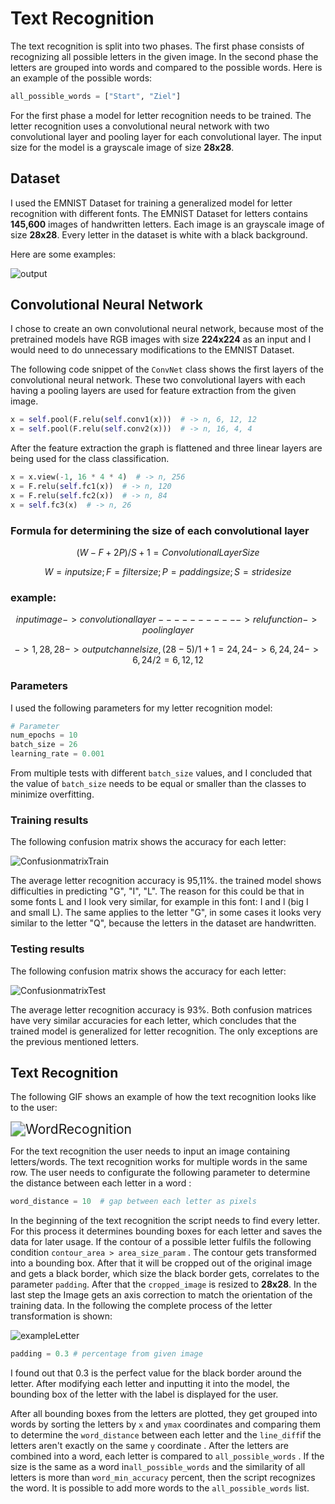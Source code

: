 # Text Recognition

The text recognition is split into two phases. The first phase consists of recognizing all possible letters in the given image. In the second phase the letters are grouped into words and compared to the possible words. Here is an example of the possible words:

```python
all_possible_words = ["Start", "Ziel"]
```

For the first phase a model for letter recognition needs to be trained. The letter recognition uses a convolutional neural network with two convolutional layer and pooling layer for each convolutional layer. The input size for the model is a grayscale image of size **28x28**. 

## Dataset

I used the EMNIST Dataset for training a generalized model for letter recognition with different fonts. The EMNIST Dataset for letters contains **145,600** images of handwritten letters. Each image is an grayscale image of size **28x28**. Every letter in the dataset is white with a black background.

Here are some examples:

![output](https://github.com/HuhnRetter/Informatikprojekt/tree/main/TextRecognition/Images/output.png)



## Convolutional Neural Network

I chose to create an own convolutional neural network, because most of the pretrained models have RGB images with size **224x224** as an input and I would need to do unnecessary modifications to the EMNIST Dataset.

The following code snippet of the `ConvNet` class shows the first layers of the convolutional neural network. These two convolutional layers with each having a pooling layers are used for feature extraction from the given image.

```python
x = self.pool(F.relu(self.conv1(x)))  # -> n, 6, 12, 12
x = self.pool(F.relu(self.conv2(x)))  # -> n, 16, 4, 4
```

After the feature extraction the graph is flattened and three linear layers are being used for the class classification.

```python
x = x.view(-1, 16 * 4 * 4)  # -> n, 256
x = F.relu(self.fc1(x))  # -> n, 120
x = F.relu(self.fc2(x))  # -> n, 84
x = self.fc3(x)  # -> n, 26
```

### 																							Formula for determining the size of each convolutional layer

$$
(W-F + 2P)/S+1 = Convolutional Layer Size
$$

$$
W = input size; F = filter size; P = padding size; S = stride size
$$

### 																																		example: 

$$
input image-> convolutionallayer -----------> relu function -> pooling layer
$$

$$
-> 1, 28, 28 ->outputchannelsize, (28-5)/1 + 1 = 24, 24 -> 6, 24, 24 -> 6, 24/2 =         6,12, 12
$$

### Parameters

I used the following parameters for my letter recognition model:

```python
# Parameter
num_epochs = 10
batch_size = 26
learning_rate = 0.001
```

From multiple tests with different `batch_size` values, and I concluded that the value of `batch_size` needs to be equal or smaller than the classes to minimize overfitting.

### Training results

The following confusion matrix shows the accuracy for each letter:

![ConfusionmatrixTrain](https://github.com/HuhnRetter/Informatikprojekt/tree/main/TextRecognition/Images/ConfusionmatrixTrain.png)

The average letter recognition accuracy is 95,11%. the trained model shows difficulties in predicting "G", "I", "L". The reason for this could be that in some fonts L and I look very similar, for example in this font: I and l (big I and small L). The same applies to the letter "G", in some cases it looks very similar to the letter "Q", because the letters in the dataset are handwritten.

### Testing results

The following confusion matrix shows the accuracy for each letter:

![ConfusionmatrixTest](https://github.com/HuhnRetter/Informatikprojekt/tree/main/TextRecognition/Images/ConfusionmatrixTest.png)

The average letter recognition accuracy is 93%. Both confusion matrices have very similar accuracies for each letter, which concludes that the trained model is generalized for letter recognition. The only exceptions are the previous mentioned letters. 

## Text Recognition

The following GIF shows an example of how the text recognition looks like to the user:

<img src="https://github.com/HuhnRetter/Informatikprojekt/tree/main/TextRecognition/Images/WordRecognition.gif" alt="WordRecognition" style="zoom: 150%;" />

For the text recognition the user needs to input an image containing letters/words. The text recognition works for multiple words in the same row. The user needs to configurate the following parameter to determine the distance between each letter in a word :

```python
word_distance = 10  # gap between each letter as pixels
```

In the beginning of the text recognition the script needs to find every letter. For this process it determines bounding boxes for each letter and saves the data for later usage. If the contour of a possible letter fulfils the following condition `contour_area > area_size_param` . The contour gets transformed into a bounding box. After that it will be cropped out of the original image and gets a black border, which size the black border gets, correlates to the parameter `padding`. After that the `cropped_image` is resized to **28x28**. In the last step the Image gets an axis correction to match the orientation of the training data. In the following the complete process of the letter transformation is shown:

![exampleLetter](https://github.com/HuhnRetter/Informatikprojekt/tree/main/TextRecognition/Images/exampleLetter.png)



```python
padding = 0.3 # percentage from given image
```

I found out that 0.3 is the perfect value for the black border around the letter. After modifying each letter and inputting it into the model, the bounding box of the letter with the label is displayed for the user. 

After all bounding boxes from the letters are plotted, they get grouped into words by sorting the letters by `x` and `ymax` coordinates and comparing them to determine the `word_distance` between each letter and the `line_diff`if the letters aren't exactly on the same `y` coordinate . After the letters are combined into a word, each letter is compared to `all_possible_words` . If the size is the same as a word in`all_possible_words`  and the similarity of all letters is more than `word_min_accuracy` percent, then the script recognizes the word. It is possible to add more words to the `all_possible_words` list.